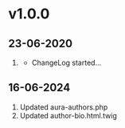 # v1.0.0
##  23-06-2020

1. [](#new)
    * ChangeLog started...

##  16-06-2024

1. Updated aura-authors.php
2. Updated author-bio.html.twig
